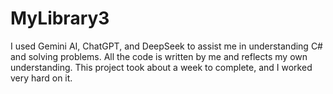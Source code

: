 # MyLibrary3
I used Gemini AI, ChatGPT, and DeepSeek to assist me in understanding C# and solving problems. All the code is written by me and reflects my own understanding. This project took about a week to complete, and I worked very hard on it.



